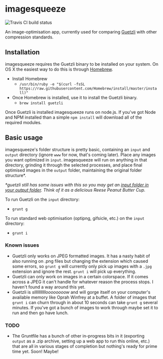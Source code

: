 # imagesqueeze

![Travis CI build status](https://travis-ci.org/humantorch/imagesqueeze.svg?branch=master)

An image-optimisation app, currently used for comparing [Guetzli](https://github.com/google/guetzli)
 with other compression standards.

## Installation

imagesqueeze requires the Guetzli binary to be installed on your system. On OS X the easiest way to do this is through [Homebrew](https://brew.sh/).
* Install Homebrew
  * `/usr/bin/ruby -e "$(curl -fsSL https://raw.githubusercontent.com/Homebrew/install/master/install)"`
* Once Homebrew is installed, use it to install the Guetzli binary.
  * `brew install guetzli`

Once Guetzli is installed imagesqueeze runs on node.js. If you've got Node and NPM installed than a simple `npm install` will download all of the required modules.

## Basic usage

imagesqueeze's folder structure is pretty basic, containing an `input` and `output` directory (ignore `www` for now, that's coming later). Place any images you want optimized in `input`. imagesqueeze will run on anything in that directory, grinding it through the selected processes, and place final optimised images in the `output` folder, maintaining the original folder structure*.

_*guetzli still has some issues with this so you may get an [input folder in your output folder](https://www.kenyanvibe.com/wp-content/uploads/2017/01/xzibit.jpg). Think of it as a delicious Reese Peanut Butter Cup._

To run Guetzli on the `input` directory:
* `grunt g`

To run standard web optimisation (optipng, gifsicle, etc.) on the `input` directory:
* `grunt i`

### Known issues

* Guetzli only works on JPEG formatted images. It has a nasty habit of also running on .png files but changing the extension which caused some errors, so `grunt g` will currently only pick up images with a `.jpg` extension and ignore the rest. `grunt i` will pick up everything.
* Guetzli can only work on images in a certain colorspace. If it comes across a JPEG it can't handle for whatever reason the process stops. I haven't found a way around this yet.
* Guetzli is _sllllllllllloooooooow_ and will gorge itself on your computer's available memory like Oprah Winfrey at a buffet. A folder of images that `grunt i` can churn through in about 10 seconds can take `grunt g` several minutes. If you've got a bunch of images to work through maybe set it to run and then go have lunch.


### TODO

* The Gruntfile has a bunch of other in-progress bits in it (exporting `output` as a .zip archive, setting up a web app to run this online, etc.) that are all in various stages of completion but nothing's ready for prime time yet. Soon! Maybe!